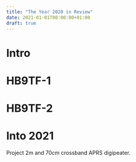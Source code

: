 ```yaml
---
title: "The Year 2020 in Review"
date: 2021-01-01T00:00:00+01:00
draft: true
---
```


# Intro 


# HB9TF-1


# HB9TF-2


# Into 2021

Project 2m and 70cm crossband APRS digipeater.
